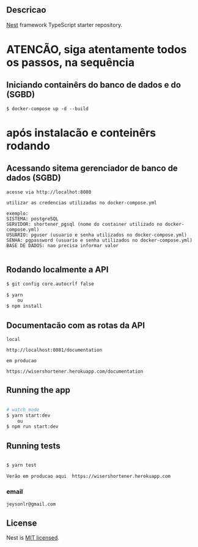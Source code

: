 ## Descricao

[Nest](https://github.com/nestjs/nest) framework TypeScript starter repository.

# ATENCÃO, siga atentamente todos os passos, na sequência

## Iniciando containêrs do banco de dados e do (SGBD)
```
$ docker-compose up -d --build

```
# após instalacão e conteinêrs rodando
## Acessando sitema gerenciador de banco de dados (SGBD)
```
acesse via http://localhot:8080

utilizar as credencias utilizadas no docker-compose.yml

exemplo:
SISTEMA: postgreSQL
SERVIDOR: shortener_pgsql (nome do container utilizado no docker-compose.yml)
USUARIO: pguser (usuario e senha utilizados no docker-compose.yml)
SENHA: pgpassword (usuario e senha utilizados no docker-compose.yml)
BASE DE DADOS: nao precisa informar valor


```

## Rodando localmente a API

```bash
$ git config core.autocrlf false

$ yarn
    ou
$ npm install
```

## Documentacão com as rotas da API
```
local

http://localhost:8081/documentation

em producao

https://wisershortener.herokuapp.com/documentation
```

## Running the app

```bash

# watch mode
$ yarn start:dev
    ou
$ npm run start:dev

```

## Running tests
```bash

$ yarn test
```

```
Verão em producao aqui  https://wisershortener.herokuapp.com
```

### email
``
jeysonlr@gmail.com
``

## License

Nest is [MIT licensed](LICENSE).
